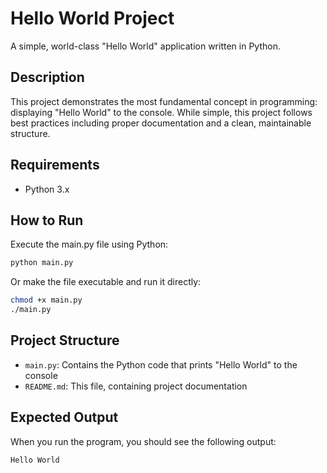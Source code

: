 # Hello World Project

A simple, world-class "Hello World" application written in Python.

## Description

This project demonstrates the most fundamental concept in programming: displaying "Hello World" to the console. While simple, this project follows best practices including proper documentation and a clean, maintainable structure.

## Requirements

- Python 3.x

## How to Run

Execute the main.py file using Python:

```bash
python main.py
```

Or make the file executable and run it directly:

```bash
chmod +x main.py
./main.py
```

## Project Structure

- `main.py`: Contains the Python code that prints "Hello World" to the console
- `README.md`: This file, containing project documentation

## Expected Output

When you run the program, you should see the following output:

```
Hello World
```
